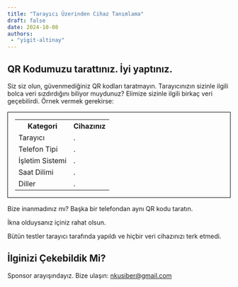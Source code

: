 ```yaml
---
title: "Tarayıcı Üzerinden Cihaz Tanımlama"
draft: false
date: 2024-10-08
authors:
 - "yigit-altinay"
---
```

## QR Kodumuzu tarattınız. İyi yaptınız.
Siz siz olun, güvenmediğiniz QR kodları taratmayın.
Tarayıcınızın sizinle ilgili bolca veri sızdırdığını biliyor muydunuz?
Elimize sizinle ilgili birkaç veri geçebilirdi.
Örnek vermek gerekirse:

<big>
 <table style="padding: 1em; border-spacing: 55em; border: 1px solid black; ">
  <tr>
    <th>Kategori</th>
    <th>Cihazınız</th>
  </tr>
  <tr>
    <td>Tarayıcı</td>
    <td id="p1">.</td>
  </tr>
  <tr>
    <td>Telefon Tipi</td>
    <td id="p2">.</td>
  </tr>
  <tr>
    <td>İşletim Sistemi</td>
    <td id="p3">.</td>
  </tr>
  <tr>
    <td>Saat Dilimi</td>
    <td id="p4">.</td>
  </tr>
  <tr>
    <td>Diller</td>
    <td id="p5">.</td>
  </tr>
</table> 
</big>

<!---
<big>
<b>
<p id="p1">.</p>
<p id="p2">.</p>
<p id="p3">.</p>
<p id="p4">.</p>
<p id="p5">.</p>
</b>
</big>
--->
Bize inanmadınız mı? Başka bir telefondan aynı QR kodu taratın.

İkna olduysanız içiniz rahat olsun.

Bütün testler tarayıcı tarafında yapıldı ve hiçbir veri cihazınızı terk etmedi.

<script type="module">
  console.log("test1");
  import BrowserDetector from '/js/browser-dtector.js';

  const detector = new BrowserDetector(window.navigator.userAgent);
  const ua = detector.parseUserAgent();
  console.log(ua);

  if (ua.isAndroid)
    var mobilcihaz = "Android Grup";
  else if (ua.isWebkit)
    var mobilcihaz = "iPhone";
  else
    var mobilcihaz = "Telefondan girdiğinize emin misiniz?";

  if (ua.platform.match(/iphone/i))
    var mobilos = "iOS";
  else
    var mobilos = ua.platform;

document.getElementById("p1").innerHTML = ua.name;
document.getElementById("p2").innerHTML = mobilcihaz;
document.getElementById("p3").innerHTML = mobilos;
document.getElementById("p4").innerHTML = Intl.DateTimeFormat().resolvedOptions().timeZone;
document.getElementById("p5").innerHTML = navigator.languages;
</script>



## İlginizi Çekebildik Mi?
Sponsor arayışındayız.
Bize ulaşın: nkusiber@gmail.com

